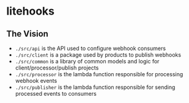 # litehooks

## The Vision

- `./src/api` is the API used to configure webhook consumers
- `./src/client` is a package used by products to publish webhooks
- `./src/common` is a library of common models and logic for client/processor/publish projects
- `./src/processor` is the lambda function responsible for processing webhook events
- `./src/publisher` is the lambda function responsible for sending processed events to consumers
